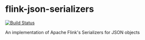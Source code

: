 # flink-json-serializers

[![Build Status](https://travis-ci.org/aroch/flink-json-serializers.svg?branch=master)](https://travis-ci.org/aroch/flink-json-serializers)

An implementation of Apache Flink's Serializers for JSON objects
